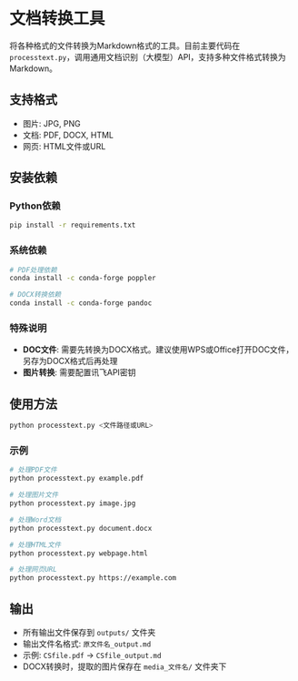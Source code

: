 # 文档转换工具

将各种格式的文件转换为Markdown格式的工具。目前主要代码在 `processtext.py`，调用通用文档识别（大模型）API，支持多种文件格式转换为Markdown。

## 支持格式
- 图片: JPG, PNG
- 文档: PDF, DOCX, HTML
- 网页: HTML文件或URL

## 安装依赖

### Python依赖
```bash
pip install -r requirements.txt
```

### 系统依赖
```bash
# PDF处理依赖
conda install -c conda-forge poppler

# DOCX转换依赖
conda install -c conda-forge pandoc
```

### 特殊说明
- **DOC文件**: 需要先转换为DOCX格式。建议使用WPS或Office打开DOC文件，另存为DOCX格式后再处理
- **图片转换**: 需要配置讯飞API密钥

## 使用方法

```bash
python processtext.py <文件路径或URL>
```

### 示例
```bash
# 处理PDF文件
python processtext.py example.pdf

# 处理图片文件
python processtext.py image.jpg

# 处理Word文档
python processtext.py document.docx

# 处理HTML文件
python processtext.py webpage.html

# 处理网页URL
python processtext.py https://example.com
```

## 输出
- 所有输出文件保存到 `outputs/` 文件夹
- 输出文件名格式: `原文件名_output.md`
- 示例: `CSfile.pdf` → `CSfile_output.md`
- DOCX转换时，提取的图片保存在 `media_文件名/` 文件夹下
